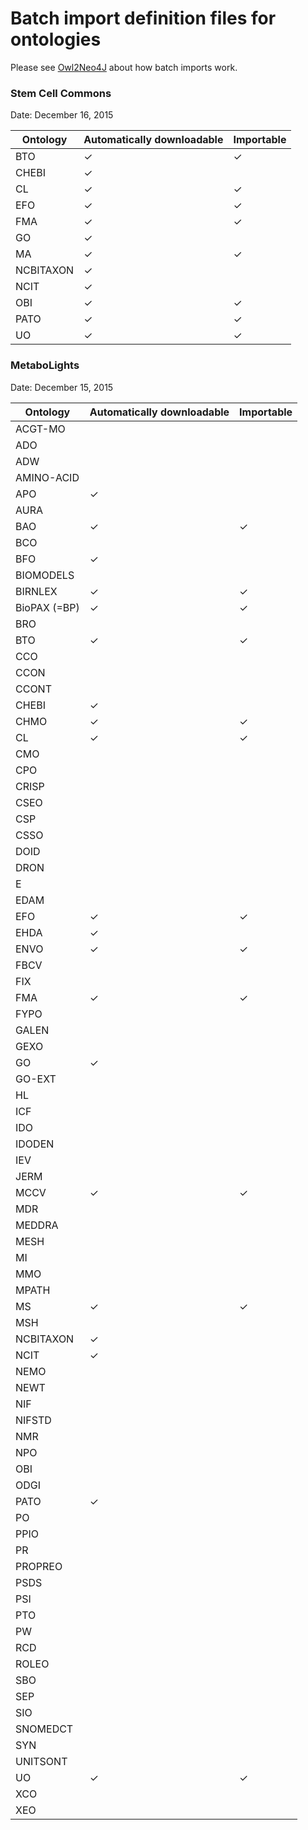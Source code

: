 # Batch import definition files for ontologies

Please see [Owl2Neo4J][owl2neo4j] about how batch imports work.

### Stem Cell Commons

Date: December 16, 2015

Ontology     | Automatically downloadable | Importable
------------ | -------------------------- | ----------
BTO          | ✓                          | ✓
CHEBI        | ✓                          |
CL           | ✓                          | ✓
EFO          | ✓                          | ✓
FMA          | ✓                          | ✓
GO           | ✓                          |
MA           | ✓                          | ✓
NCBITAXON    | ✓                          |
NCIT         | ✓                          |
OBI          | ✓                          | ✓
PATO         | ✓                          | ✓
UO           | ✓                          | ✓


### MetaboLights

Date: December 15, 2015

Ontology     | Automatically downloadable | Importable
------------ | -------------------------- | ----------
ACGT-MO      |                            |
ADO          |                            |
ADW          |                            |
AMINO-ACID   |                            |
APO          | ✓                          |
AURA         |                            |
BAO          | ✓                          | ✓
BCO          |                            |
BFO          | ✓                          |
BIOMODELS    |                            |
BIRNLEX      | ✓                          | ✓
BioPAX (=BP) | ✓                          | ✓
BRO          |                            |
BTO          | ✓                          | ✓
CCO          |                            |
CCON         |                            |
CCONT        |                            |
CHEBI        | ✓                          |
CHMO         | ✓                          | ✓
CL           | ✓                          | ✓
CMO          |                            |
CPO          |                            |
CRISP        |                            |
CSEO         |                            |
CSP          |                            |
CSSO         |                            |
DOID         |                            |
DRON         |                            |
E            |                            |
EDAM         |                            |
EFO          | ✓                          | ✓
EHDA         | ✓                          |
ENVO         | ✓                          | ✓
FBCV         |                            |
FIX          |                            |
FMA          | ✓                          | ✓
FYPO         |                            |
GALEN        |                            |
GEXO         |                            |
GO           | ✓                          |
GO-EXT       |                            |
HL           |                            |
ICF          |                            |
IDO          |                            |
IDODEN       |                            |
IEV          |                            |
JERM         |                            |
MCCV         | ✓                          | ✓
MDR          |                            |
MEDDRA       |                            |
MESH         |                            |
MI           |                            |
MMO          |                            |
MPATH        |                            |
MS           | ✓                          | ✓
MSH          |                            |
NCBITAXON    | ✓                          |
NCIT         | ✓                          |
NEMO         |                            |
NEWT         |                            |
NIF          |                            |
NIFSTD       |                            |
NMR          |                            |
NPO          |                            |
OBI          |                            |
ODGI         |                            |
PATO         | ✓                          |
PO           |                            |
PPIO         |                            |
PR           |                            |
PROPREO      |                            |
PSDS         |                            |
PSI          |                            |
PTO          |                            |
PW           |                            |
RCD          |                            |
ROLEO        |                            |
SBO          |                            |
SEP          |                            |
SIO          |                            |
SNOMEDCT     |                            |
SYN          |                            |
UNITSONT     |                            |
UO           | ✓                          | ✓
XCO          |                            |
XEO          |                            |

[owl2neo4j]: https://github.com/flekschas/owl2neo4j
